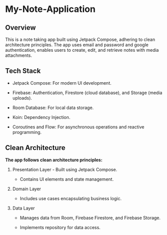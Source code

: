 # My-Note-Application

## Overview

This is a note taking app built using Jetpack Compose, adhering to clean architecture principles. 
The app uses email and password and google authentication, enables users to create, edit, and retrieve notes with media attachments.

## Tech Stack

- Jetpack Compose: For modern UI development.

- Firebase: Authentication, Firestore (cloud database), and Storage (media uploads).

- Room Database: For local data storage.

- Koin: Dependency Injection.

- Coroutines and Flow: For asynchronous operations and reactive programming.

## Clean Architecture

**The app follows clean architecture principles:**

1. Presentation Layer - Built using Jetpack Compose.

    - Contains UI elements and state management.

2. Domain Layer

    - Includes use cases encapsulating business logic.

3. Data Layer

    - Manages data from Room, Firebase Firestore, and Firebase Storage.

    - Implements repository for data access.

